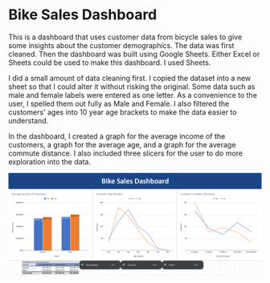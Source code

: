 # Bike Sales Dashboard
This is a dashboard that uses customer data from bicycle sales to give some insights about the customer demographics. The data was first cleaned. Then the dashboard was built using Google Sheets. Either Excel or Sheets could be used to make this dashboard. I used Sheets.

I did a small amount of data cleaning first. I copied the dataset into a new sheet so that I could alter it without risking the original. Some data such as male and female labels were entered as one letter. As a convenience to the user, I spelled them out fully as Male and Female. I also filtered the customers' ages into 10 year age brackets to make the data easier to understand.

In the dashboard, I created a graph for the average income of the customers, a graph for the average age, and a graph for the average commute distance. I also included three slicers for the user to do more exploration into the data.

![Dashboard](Dashboard.png)